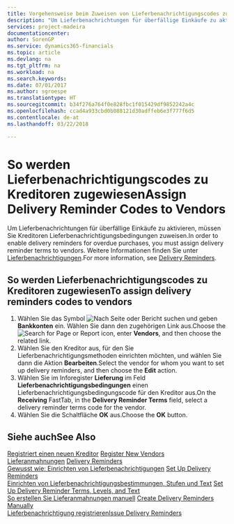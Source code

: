 ```yaml
---
title: Vorgehensweise beim Zuweisen von Lieferbenachrichtigungscodes zu Kreditoren
description: "Um Lieferbenachrichtungen für überfällige Einkäufe zu aktivieren, müssen Sie Kreditoren Lieferbenachrichtigungsbedingungen zuweisen."
services: project-madeira
documentationcenter: 
author: SorenGP
ms.service: dynamics365-financials
ms.topic: article
ms.devlang: na
ms.tgt_pltfrm: na
ms.workload: na
ms.search.keywords: 
ms.date: 07/01/2017
ms.author: sgroespe
ms.translationtype: HT
ms.sourcegitcommit: b34f276a764f0e828fbc1f015429df9852242a4c
ms.openlocfilehash: ccad4a933cbd0b088121d30adffeb6e3f777f6d5
ms.contentlocale: de-at
ms.lasthandoff: 03/22/2018

---
```

# <a name="assign-delivery-reminder-codes-to-vendors"></a><span data-ttu-id="17dda-103">So werden Lieferbenachrichtigungscodes zu Kreditoren zugewiesen</span><span class="sxs-lookup"><span data-stu-id="17dda-103">Assign Delivery Reminder Codes to Vendors</span></span>
<span data-ttu-id="17dda-104">Um Lieferbenachrichtungen für überfällige Einkäufe zu aktivieren, müssen Sie Kreditoren Lieferbenachrichtigungsbedingungen zuweisen.</span><span class="sxs-lookup"><span data-stu-id="17dda-104">In order to enable delivery reminders for overdue purchases, you must assign delivery reminder terms to vendors.</span></span> <span data-ttu-id="17dda-105">Weitere Informationen finden Sie unter [Lieferbenachrichtigungen](delivery-reminders.md).</span><span class="sxs-lookup"><span data-stu-id="17dda-105">For more information, see [Delivery Reminders](delivery-reminders.md).</span></span>  

## <a name="to-assign-delivery-reminders-codes-to-vendors"></a><span data-ttu-id="17dda-106">So werden Lieferbenachrichtigungscodes zu Kreditoren zugewiesen</span><span class="sxs-lookup"><span data-stu-id="17dda-106">To assign delivery reminders codes to vendors</span></span>  

1.  <span data-ttu-id="17dda-107">Wählen Sie das Symbol ![Nach Seite oder Bericht suchen](../../media/ui-search/search_small.png "Nach Seite oder Bericht suchen") und geben **Bankkonten** ein. Wählen Sie dann den zugehörigen Link aus.</span><span class="sxs-lookup"><span data-stu-id="17dda-107">Choose the ![Search for Page or Report](../../media/ui-search/search_small.png "Search for Page or Report icon") icon, enter **Vendors**, and then choose the related link.</span></span>  
2.  <span data-ttu-id="17dda-108">Wählen Sie den Kreditor aus, für den Sie Lieferbenachrichtigungsmethoden einrichten möchten, und wählen Sie dann die Aktion **Bearbeiten**.</span><span class="sxs-lookup"><span data-stu-id="17dda-108">Select the vendor for whom you want to set up delivery reminders, and then choose the **Edit** action.</span></span>  
3.  <span data-ttu-id="17dda-109">Wählen Sie im Inforegister **Lieferung** im Feld **Lieferbenachrichtigungsbedingungen** einen Lieferbenachrichtigungsbedingungscode für den Kreditor aus.</span><span class="sxs-lookup"><span data-stu-id="17dda-109">On the **Receiving** FastTab, in the **Delivery Reminder Terms** field, select a delivery reminder terms code for the vendor.</span></span>  
4.  <span data-ttu-id="17dda-110">Wählen Sie die Schaltfläche **OK** aus.</span><span class="sxs-lookup"><span data-stu-id="17dda-110">Choose the **OK** button.</span></span>  

## <a name="see-also"></a><span data-ttu-id="17dda-111">Siehe auch</span><span class="sxs-lookup"><span data-stu-id="17dda-111">See Also</span></span>  
 <span data-ttu-id="17dda-112">[Registriert einen neuen Kreditor](../../purchasing-how-register-new-vendors.md) </span><span class="sxs-lookup"><span data-stu-id="17dda-112">[Register New Vendors](../../purchasing-how-register-new-vendors.md) </span></span>  
 <span data-ttu-id="17dda-113">[Lieferanmahnungen](delivery-reminders.md) </span><span class="sxs-lookup"><span data-stu-id="17dda-113">[Delivery Reminders](delivery-reminders.md) </span></span>  
 <span data-ttu-id="17dda-114">[Gewusst wie: Einrichten von Lieferbenachrichtigungen](how-to-set-up-delivery-reminders.md) </span><span class="sxs-lookup"><span data-stu-id="17dda-114">[Set Up Delivery Reminders](how-to-set-up-delivery-reminders.md) </span></span>  
 <span data-ttu-id="17dda-115">[Einrichten von Lieferbenachrichtigungsbestimmungen, Stufen und Text](how-to-set-up-delivery-reminder-terms-levels-and-text.md) </span><span class="sxs-lookup"><span data-stu-id="17dda-115">[Set Up Delivery Reminder Terms, Levels, and Text](how-to-set-up-delivery-reminder-terms-levels-and-text.md) </span></span>  
 <span data-ttu-id="17dda-116">[So erstellen Sie Lieferanmahnungen manuell](how-to-create-delivery-reminders-manually.md) </span><span class="sxs-lookup"><span data-stu-id="17dda-116">[Create Delivery Reminders Manually](how-to-create-delivery-reminders-manually.md) </span></span>  
 [<span data-ttu-id="17dda-117">Lieferbenachrichtigung registrieren</span><span class="sxs-lookup"><span data-stu-id="17dda-117">Issue Delivery Reminders</span></span>](how-to-issue-delivery-reminders.md)

